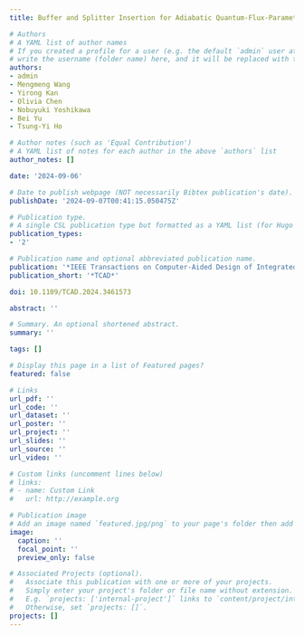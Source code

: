 ```yaml
---
title: Buffer and Splitter Insertion for Adiabatic Quantum-Flux-Parametron Circuits

# Authors
# A YAML list of author names
# If you created a profile for a user (e.g. the default `admin` user at `content/authors/admin/`), 
# write the username (folder name) here, and it will be replaced with their full name and linked to their profile.
authors:
- admin
- Mengmeng Wang
- Yirong Kan
- Olivia Chen
- Nobuyuki Yoshikawa
- Bei Yu
- Tsung-Yi Ho

# Author notes (such as 'Equal Contribution')
# A YAML list of notes for each author in the above `authors` list
author_notes: []

date: '2024-09-06'

# Date to publish webpage (NOT necessarily Bibtex publication's date).
publishDate: '2024-09-07T00:41:15.050475Z'

# Publication type.
# A single CSL publication type but formatted as a YAML list (for Hugo requirements).
publication_types:
- '2'

# Publication name and optional abbreviated publication name.
publication: '*IEEE Transactions on Computer-Aided Design of Integrated Circuits and Systems*'
publication_short: '*TCAD*'

doi: 10.1109/TCAD.2024.3461573

abstract: ''

# Summary. An optional shortened abstract.
summary: ''

tags: []

# Display this page in a list of Featured pages?
featured: false

# Links
url_pdf: ''
url_code: ''
url_dataset: ''
url_poster: ''
url_project: ''
url_slides: ''
url_source: ''
url_video: ''

# Custom links (uncomment lines below)
# links:
# - name: Custom Link
#   url: http://example.org

# Publication image
# Add an image named `featured.jpg/png` to your page's folder then add a caption below.
image:
  caption: ''
  focal_point: ''
  preview_only: false

# Associated Projects (optional).
#   Associate this publication with one or more of your projects.
#   Simply enter your project's folder or file name without extension.
#   E.g. `projects: ['internal-project']` links to `content/project/internal-project/index.md`.
#   Otherwise, set `projects: []`.
projects: []
---
```

